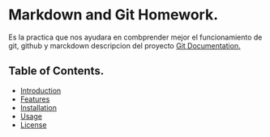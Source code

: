 # Markdown and Git Homework.

Es la practica que nos ayudara en combprender mejor el funcionamiento de git, github y marckdown
descripcion del proyecto [Git Documentation.](https://git-scm.com/doc)

## Table of Contents.

- [Introduction](#introduction)
- [Features](#features)
- [Installation](#installation)
- [Usage](#usage)
- [License](#license)

